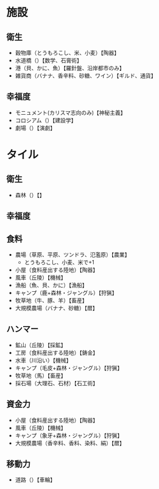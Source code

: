 
# 施設

## 衛生
* 穀物庫（とうもろこし、米、小麦）【陶器】
* 水道橋（）【数学、石膏術】
* 港（貝、かに、魚）【羅針盤、沿岸都市のみ】
* 雑貨商（バナナ、香辛料、砂糖、ワイン）【ギルド、通貨】

## 幸福度
* モニュメント(カリスマ志向のみ)【神秘主義】
* コロシアム（）【建設学】
* 劇場（）【演劇】

# タイル

## 衛生
* 森林（）【】

## 幸福度

## 食料
* 農場（草原、平原、ツンドラ、氾濫原）【農業】
	* とうもろこし、小麦、米で+1
* 小屋（食料産出する陸地）【陶器】
* 風車（丘陵）【機械】
* 漁船（魚、貝、かに）【漁船】
* キャンプ（鹿+森林・ジャングル）【狩猟】
* 牧草地（牛、豚、羊）【畜産】
* 大規模農場（バナナ、砂糖）【暦】

## ハンマー
* 鉱山（丘陵）【採鉱】
* 工房（食料産出する陸地）【鋳金】
* 水車（川沿い）【機械】
* キャンプ（毛皮+森林・ジャングル）【狩猟】
* 牧草地（馬）【畜産】
* 採石場（大理石、石材）【石工術】

## 資金力
* 小屋（食料産出する陸地）【陶器】
* 風車（丘陵）【機械】
* キャンプ（象牙+森林・ジャングル）【狩猟】
* 大規模農場（香辛料、香料、染料、絹）【暦】

## 移動力
* 道路（）【車輪】
